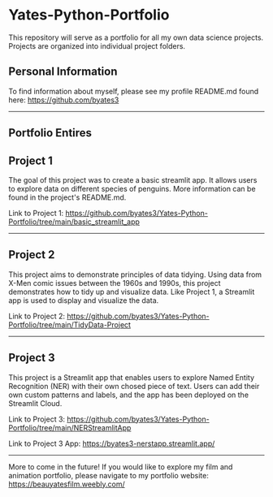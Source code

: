 # Yates-Python-Portfolio

This repository will serve as a portfolio for all my own data science projects. Projects are organized into individual project folders.

**Personal Information**
---
To find information about myself, please see my profile README.md found here: https://github.com/byates3

-------------------------------------------------------------------------

**Portfolio Entires**
---

Project 1
---
The goal of this project was to create a basic streamlit app. It allows users to explore data on different species of penguins. More information can be found in the project's README.md.

Link to Project 1: https://github.com/byates3/Yates-Python-Portfolio/tree/main/basic_streamlit_app

-------------------------------------------------------------------------

Project 2
---
This project aims to demonstrate principles of data tidying. Using data from X-Men comic issues between the 1960s and 1990s, this project demonstrates how to tidy up and visualize data. Like Project 1, a Streamlit app is used to display and visualize the data.

Link to Project 2: https://github.com/byates3/Yates-Python-Portfolio/tree/main/TidyData-Project

-------------------------------------------------------------------------

Project 3
---
This project is a Streamlit app that enables users to explore Named Entity Recognition (NER) with their own chosed piece of text. Users can add their own custom patterns and labels, and the app has been deployed on the Streamlit Cloud.

Link to Project 3: https://github.com/byates3/Yates-Python-Portfolio/tree/main/NERStreamlitApp

Link to Project 3 App: https://byates3-nerstapp.streamlit.app/

-------------------------------------------------------------------------

More to come in the future! If you would like to explore my film and animation portfolio, please navigate to my portfolio website: https://beauyatesfilm.weebly.com/